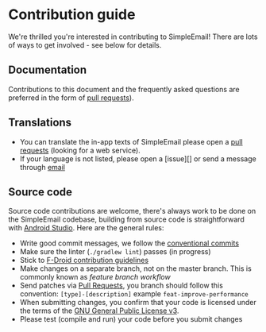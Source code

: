 # Contribution guide

We're thrilled you're interested in contributing to SimpleEmail! There are lots of ways to get involved - see below for details.

## Documentation

Contributions to this document and the frequently asked questions
are preferred in the form of [pull requests][pull-requests]).

## Translations

* You can translate the in-app texts of SimpleEmail please open a [pull requests][pull-requests] (looking for a web service).
* If your language is not listed, please open a [issue][] or send a message through [email](distopico@riseup.net)

## Source code

Source code contributions are welcome, there's always work to be done on the SimpleEmail codebase, building from source code is 
straightforward with [Android Studio](http://developer.android.com/sdk/). Here are the general rules:

* Write good commit messages, we follow the [conventional commits][commits]
* Make sure the linter (`./gradlew lint`) passes (in progress)
* Stick to [F-Droid contribution guidelines](https://f-droid.org/wiki/page/Inclusion_Policy)
* Make changes on a separate branch, not on the master branch. This is commonly known as *feature branch workflow* 
* Send patches via [Pull Requests][pull-requests], you branch should follow this convention: `[type]-[description]` example `feat-improve-performance`
* When submitting changes, you confirm that your code is licensed under the terms of the [GNU General Public License v3](https://www.gnu.org/licenses/gpl-3.0.html).
* Please test (compile and run) your code before you submit changes

 [commits]: https://www.conventionalcommits.org/en/v1.0.0-beta.2/
 [pull-requests]: https://framagit.org/dystopia-project/simple-email/merge_requests
